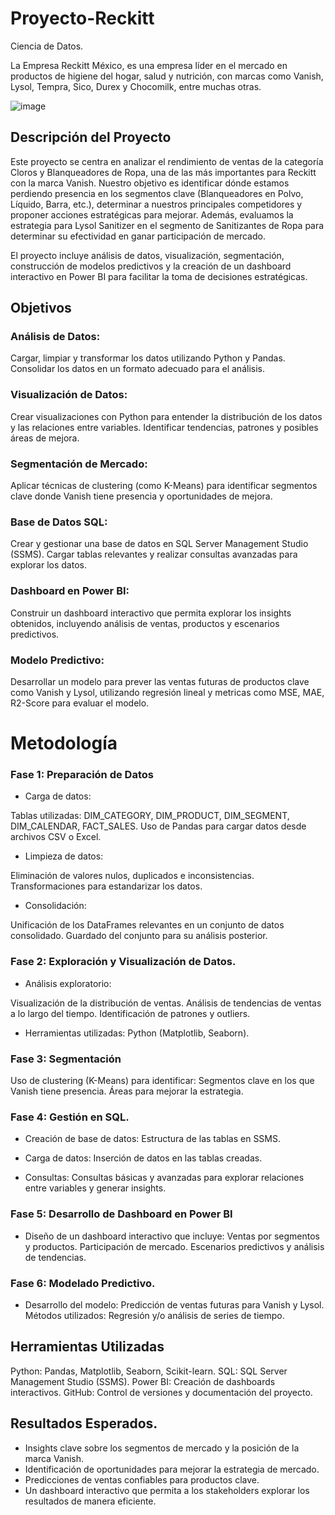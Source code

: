 # Proyecto-Reckitt
Ciencia de Datos.

La Empresa Reckitt México, es una empresa líder en el mercado en productos de higiene del hogar, salud y nutrición, con marcas como Vanish, Lysol, Tempra, Sico, Durex y Chocomilk, entre
muchas otras.

![image](https://github.com/user-attachments/assets/ac30f613-d90f-4165-8438-50861981b1a4)


## Descripción del Proyecto
Este proyecto se centra en analizar el rendimiento de ventas de la categoría Cloros y Blanqueadores de Ropa, una de las más importantes para Reckitt con la marca Vanish. Nuestro objetivo es identificar dónde estamos perdiendo presencia en los segmentos clave (Blanqueadores en Polvo, Líquido, Barra, etc.), determinar a nuestros principales competidores y proponer acciones estratégicas para mejorar. Además, evaluamos la estrategia para Lysol Sanitizer en el segmento de Sanitizantes de Ropa para determinar su efectividad en ganar participación de mercado.

El proyecto incluye análisis de datos, visualización, segmentación, construcción de modelos predictivos y la creación de un dashboard interactivo en Power BI para facilitar la toma de decisiones estratégicas.

## Objetivos
### Análisis de Datos:

Cargar, limpiar y transformar los datos utilizando Python y Pandas.
Consolidar los datos en un formato adecuado para el análisis.

### Visualización de Datos:

Crear visualizaciones con Python para entender la distribución de los datos y las relaciones entre variables.
Identificar tendencias, patrones y posibles áreas de mejora.

### Segmentación de Mercado:

Aplicar técnicas de clustering (como K-Means) para identificar segmentos clave donde Vanish tiene presencia y oportunidades de mejora.

### Base de Datos SQL:

Crear y gestionar una base de datos en SQL Server Management Studio (SSMS).
Cargar tablas relevantes y realizar consultas avanzadas para explorar los datos.

### Dashboard en Power BI:

Construir un dashboard interactivo que permita explorar los insights obtenidos, incluyendo análisis de ventas, productos y escenarios predictivos.

### Modelo Predictivo:

Desarrollar un modelo para prever las ventas futuras de productos clave como Vanish y Lysol, utilizando regresión lineal y metricas como MSE, MAE, R2-Score para evaluar el modelo.

# Metodología

### Fase 1: Preparación de Datos
* Carga de datos:

Tablas utilizadas: DIM_CATEGORY, DIM_PRODUCT, DIM_SEGMENT, DIM_CALENDAR, FACT_SALES.
Uso de Pandas para cargar datos desde archivos CSV o Excel.

* Limpieza de datos:

Eliminación de valores nulos, duplicados e inconsistencias.
Transformaciones para estandarizar los datos.

* Consolidación:

Unificación de los DataFrames relevantes en un conjunto de datos consolidado.
Guardado del conjunto para su análisis posterior.

### Fase 2: Exploración y Visualización de Datos.
* Análisis exploratorio:

Visualización de la distribución de ventas.
Análisis de tendencias de ventas a lo largo del tiempo.
Identificación de patrones y outliers.

* Herramientas utilizadas: Python (Matplotlib, Seaborn).

### Fase 3: Segmentación
Uso de clustering (K-Means) para identificar:
Segmentos clave en los que Vanish tiene presencia.
Áreas para mejorar la estrategia.

### Fase 4: Gestión en SQL.
* Creación de base de datos:
Estructura de las tablas en SSMS.

* Carga de datos:
Inserción de datos en las tablas creadas.

* Consultas:
Consultas básicas y avanzadas para explorar relaciones entre variables y generar insights.

### Fase 5: Desarrollo de Dashboard en Power BI

* Diseño de un dashboard interactivo que incluye:
Ventas por segmentos y productos.
Participación de mercado.
Escenarios predictivos y análisis de tendencias.

### Fase 6: Modelado Predictivo.

* Desarrollo del modelo:
Predicción de ventas futuras para Vanish y Lysol.
Métodos utilizados: Regresión y/o análisis de series de tiempo.

## Herramientas Utilizadas
Python: Pandas, Matplotlib, Seaborn, Scikit-learn.
SQL: SQL Server Management Studio (SSMS).
Power BI: Creación de dashboards interactivos.
GitHub: Control de versiones y documentación del proyecto.

## Resultados Esperados.
- Insights clave sobre los segmentos de mercado y la posición de la marca Vanish.
- Identificación de oportunidades para mejorar la estrategia de mercado.
- Predicciones de ventas confiables para productos clave.
- Un dashboard interactivo que permita a los stakeholders explorar los resultados de manera eficiente.

